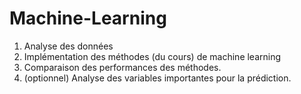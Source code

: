 # Machine-Learning
1. Analyse des données
2. Implémentation des méthodes (du cours) de machine learning
3. Comparaison des performances des méthodes.
4. (optionnel) Analyse des variables importantes pour la prédiction.
